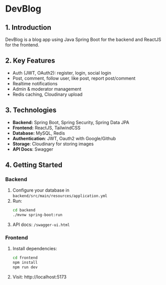 
# DevBlog

## 1. Introduction
DevBlog is a blog app using Java Spring Boot for the backend and ReactJS for the frontend.

## 2. Key Features
- Auth (JWT, OAuth2): register, login, social login
- Post, comment, follow user, like post, report post/comment
- Realtime notifications
- Admin & moderator management
- Redis caching, Cloudinary upload

## 3. Technologies
- **Backend:** Spring Boot, Spring Security, Spring Data JPA
- **Frontend:** ReactJS, TailwindCSS
- **Database:** MySQL, Redis
- **Authentication**: JWT, Oauth2 with Google/Github
- **Storage**: Cloudinary for storing images
- **API Docs**: Swagger

## 4. Getting Started

### Backend
1. Configure your database in `backend/src/main/resources/application.yml`
2. Run:
   ```sh
   cd backend
   ./mvnw spring-boot:run
   ```
3. API docs: `/swagger-ui.html`

### Frontend
1. Install dependencies:
   ```sh
   cd frontend
   npm install
   npm run dev
   ```
2. Visit: http://localhost:5173

